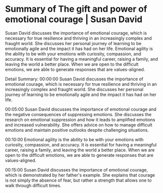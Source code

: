 # Summary of The gift and power of emotional courage | Susan David

Susan David discusses the importance of emotional courage, which is necessary for true resilience and thriving in an increasingly complex and fraught world. She discusses her personal journey of learning to be emotionally agile and the impact it has had on her life. Emotional agility is the ability to be with your emotions with curiosity, compassion, and accuracy. It is essential for having a meaningful career, raising a family, and leaving the world a better place. When we are open to the difficult emotions, we are able to generate responses that are values-aligned.

Detail Summary: 
00:00:00
Susan David discusses the importance of emotional courage, which is necessary for true resilience and thriving in an increasingly complex and fraught world. She discusses her personal journey of learning to be emotionally agile and the impact it has had on her life.

00:05:00
Susan David discusses the importance of emotional courage and the negative consequences of suppressing emotions. She discusses the research on emotional suppression and how it leads to amplified emotions and increased vulnerability. She offers advice on how to manage difficult emotions and maintain positive outlooks despite challenging situations.

00:10:00
Emotional agility is the ability to be with your emotions with curiosity, compassion, and accuracy. It is essential for having a meaningful career, raising a family, and leaving the world a better place. When we are open to the difficult emotions, we are able to generate responses that are values-aligned.

00:15:00
Susan David discusses the importance of emotional courage, which is demonstrated by her father's example. She explains that courage is not simply the absence of fear, but rather a strength that allows one to walk through difficult times.

